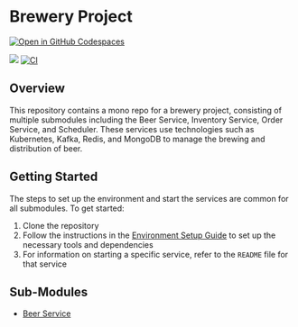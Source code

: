 # Brewery Project

[![Open in GitHub Codespaces](https://github.com/codespaces/badge.svg)](https://github.com/codespaces/new?hide_repo_select=true&ref=main&repo=568351362&machine=standardLinux32gb&devcontainer_path=.devcontainer%2Fdevcontainer.json&location=SouthEastAsia)

![](https://img.shields.io/badge/Java-17-brightgreen)
[![CI](../../actions/workflows/maven.yml/badge.svg)](../../actions/workflows/maven.yml)

## Overview

This repository contains a mono repo for a brewery project, consisting of multiple submodules including the Beer
Service, Inventory Service, Order Service, and Scheduler. These services use technologies such as Kubernetes, Kafka,
Redis, and MongoDB to manage the brewing and distribution of beer.

## Getting Started

The steps to set up the environment and start the services are common for all submodules. To get started:

1. Clone the repository
2. Follow the instructions in the [Environment Setup Guide](./docker/README.md) to set up the necessary tools and
   dependencies
3. For information on starting a specific service, refer to the `README` file for that service

## Sub-Modules

- [Beer Service](./beer-service/README.md)